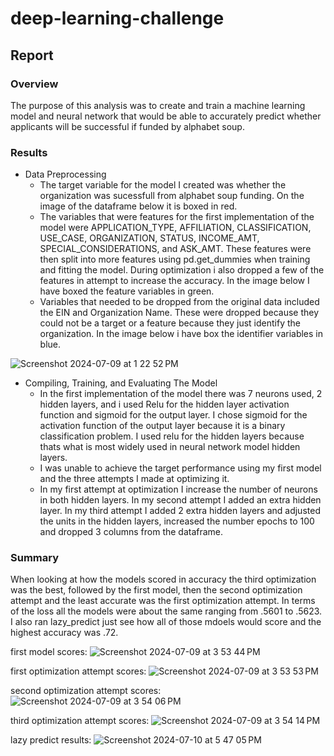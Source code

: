 # deep-learning-challenge

## Report

### Overview
The purpose of this analysis was to create and train a machine learning model and neural network that would be able to accurately predict whether applicants will be successful if funded by alphabet soup. 


### Results
* Data Preprocessing
  - The target variable for the model I created was whether the organization was sucessfull from alphabet soup funding. On the image of the dataframe below it is boxed in red. 
  - The variables that were features for the first implementation of the model were APPLICATION_TYPE, AFFILIATION, CLASSIFICATION, USE_CASE, ORGANIZATION, STATUS, INCOME_AMT, SPECIAL_CONSIDERATIONS, and ASK_AMT. These features were then split into more features using pd.get_dummies when training and fitting the model. During optimization i also dropped a few of the features in attempt to increase the accuracy. In the image below I have boxed the feature variables in green. 
  - Variables that needed to be dropped from the original data included the EIN and Organization Name. These were dropped because they could not be a target or a feature because they just identify the organization. In the image below i have box the identifier variables in blue.
 
 ![Screenshot 2024-07-09 at 1 22 52 PM](https://github.com/grantgorham26/deep-learning-challenge/assets/154031840/83bf8a30-2aec-4fdb-be1a-224526e0578d)
* Compiling, Training, and Evaluating The Model
  - In the first implementation of the model there was 7 neurons used, 2 hidden layers, and i used Relu for the hidden layer activation function and sigmoid for the output layer. I chose sigmoid for the activation function of the output layer because it is a binary classification problem. I used relu for the hidden layers because thats what is most widely used in neural network model hidden layers. 
  - I was unable to achieve the target performance using my first model and the three attempts I made at optimizing it. 
  - In my first attempt at optimization I increase the number of neurons in both hidden layers. In my second attempt I added an extra hidden layer. In my third attempt I added 2 extra hidden layers and adjusted the units in the hidden layers, increased the number epochs to 100 and dropped 3 columns from the dataframe. 


### Summary 
When looking at how the models scored in accuracy the third optimization was the best, followed by the first model, then the second optimization attempt and the least accurate was the first optimization attempt. In terms of the loss all the models were about the same ranging from .5601 to .5623. I also ran lazy_predict just see how all of those mdoels would score and the highest accuracy was .72. 

first model scores:
![Screenshot 2024-07-09 at 3 53 44 PM](https://github.com/grantgorham26/deep-learning-challenge/assets/154031840/b905f461-6edf-4a55-8df2-f5e095897e15)




first optimization attempt scores:
![Screenshot 2024-07-09 at 3 53 53 PM](https://github.com/grantgorham26/deep-learning-challenge/assets/154031840/b83fc66b-7a59-4bc8-bb19-1a1bc6f3201f)



second optimization attempt scores:
![Screenshot 2024-07-09 at 3 54 06 PM](https://github.com/grantgorham26/deep-learning-challenge/assets/154031840/77508997-6dd0-4bd7-ace5-2e67c839c9c9)




third optimization attempt scores:
![Screenshot 2024-07-09 at 3 54 14 PM](https://github.com/grantgorham26/deep-learning-challenge/assets/154031840/7a0a8318-6966-4d62-beb4-215d502f8188)

lazy predict results:
![Screenshot 2024-07-10 at 5 47 05 PM](https://github.com/grantgorham26/deep-learning-challenge/assets/154031840/25571a3a-30df-42bb-9e40-dcb2ec940742)


 
